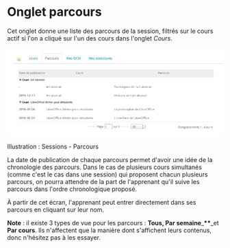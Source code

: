 # Onglet parcours

Cet onglet donne une liste des parcours de la session, filtrés sur le cours actif si l'on a cliqué sur l'un des cours dans l'onglet _Cours_.

![](../../.gitbook/assets/image290%20%281%29.png)

Illustration : Sessions - Parcours

La date de publication de chaque parcours permet d'avoir une idée de la chronologie des parcours. Dans le cas de plusieurs cours simultanés \(comme c'est le cas dans une session\) qui proposent chacun plusieurs parcours, on pourra attendre de la part de l'apprenant qu'il suive les parcours dans l'ordre chronologique proposé.

À partir de cet écran, l'apprenant peut entrer directement dans ses parcours en cliquant sur leur nom.

**Note** : il existe 3 types de vue pour les parcours : **Tous, Par semaine**_**\*\***_et **Par cours**. Ils n'affectent que la manière dont s'affichent leurs contenus, donc n'hésitez pas à les essayer.

